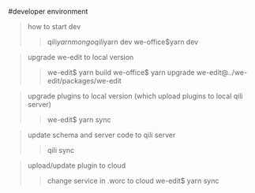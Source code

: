 #developer environment
>how to start dev
>>qili$yarn mongo
>>qili$yarn dev
>>we-office$yarn dev

> upgrade we-edit to local version
>>we-edit$ yarn build
>>we-office$ yarn upgrade we-edit@../we-edit/packages/we-edit

> upgrade plugins to local version (which upload plugins to local qili server)
>> we-edit$ yarn sync

> update schema and server code to qili server
>> qili sync

> upload/update plugin to cloud
>> change service in .worc to cloud 
>> we-edit$ yarn sync
